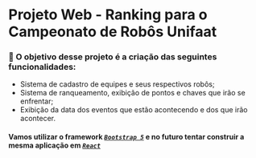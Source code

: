 # Projeto Web - Ranking para o Campeonato de Robôs Unifaat

### 🤖 O objetivo desse projeto é a criação das seguintes funcionalidades:
  - Sistema de cadastro de equipes e seus respectivos robôs;
  - Sistema de ranqueamento, exibição de pontos e chaves que irão se enfrentar;
  - Exibição da data dos eventos que estão acontecendo e dos que irão acontecer.

#### Vamos utilizar o framework [*`Bootstrap 5`*](https://tailwindcss.com/) e no futuro tentar construir a mesma aplicação em [*`React`*](https://react.dev/)
